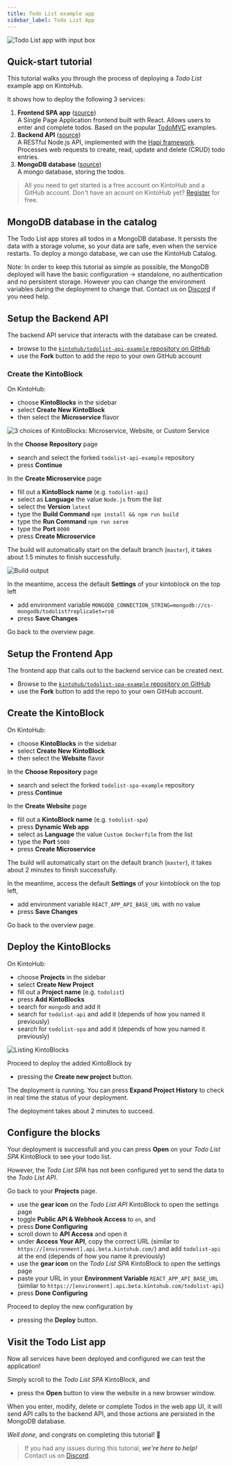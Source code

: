 ```yaml
---
title: Todo List example app
sidebar_label: Todo List App
---
```


![Todo List app with input box](assets/examples/todo-list/todos.png)

## Quick-start tutorial

This tutorial walks you through the process of deploying a _Todo List_ example app on KintoHub.

It shows how to deploy the following 3 services:

 1. __Frontend SPA app__ ([source](https://github.com/kintohub/todolist-spa-example))  
    A Single Page Application frontend built with React. Allows users to enter and complete todos. Based on the popular [TodoMVC](http://todomvc.com) examples.
 2. __Backend API__ ([source](https://github.com/kintohub/todolist-api-example))  
    A RESTful Node.js API, implemented with the [Hapi framework](https://hapijs.com). Processes web requests to create, read, update and delete (CRUD) todo entries.
 3. __MongoDB database__ ([source](https://github.com/kintohub/kinto-catalog/tree/master/mongodb))  
    A mongo database, storing the todos.

> All you need to get started is a free account on KintoHub and a GitHub account. Don't have an acount on KintoHub yet? [Register](https://beta.kintohub.com/sign-up) for free.

## MongoDB database in the catalog

The Todo List app stores all todos in a MongoDB database. It persists the data with a storage volume, so your data are safe, even when the service restarts. To deploy a mongo database, we can use the KintoHub Catalog.

Note: In order to keep this tutorial as simple as possible, the MongoDB deployed will have the basic configuration -> standalone, no authentication and no persistent storage. However you can change the environment variables during the deployment to change that. Contact us on [Discord](https://discord.gg/EHexBW) if you need help.

## Setup the Backend API

The backend API service that interacts with the database can be created.

 - browse to the [`kintohub/todolist-api-example` repository on GitHub](https://github.com/kintohub/todolist-api-example)
 - use the __Fork__ button to add the repo to your own GitHub account

### Create the KintoBlock

On KintoHub:
 - choose __KintoBlocks__ in the sidebar
 - select __Create New KintoBlock__
 - then select the __Microservice__ flavor

![3 choices of KintoBlocks: Microservice, Website, or Custom Service](assets/examples/todo-list/kintoblock-select-flavor.png)

In the __Choose Repository__ page
 - search and select the forked `todolist-api-example` repository
 - press __Continue__
  
In the __Create Microservice__ page
 - fill out a __KintoBlock name__ (e.g. `todolist-api`)
 - select as __Language__ the value `Node.js` from the list
 - select the __Version__ `latest`
 - type the __Build Command__ `npm install && npm run build`
 - type the __Run Command__ `npm run serve`
 - type the __Port__ `8000`
 - press __Create Microservice__

The build will automatically start on the default branch (`master`), it takes about 1.5 minutes to finish successfully.

![Build output](assets/examples/todo-list/kintoblock-api-built.png)

In the meantime, access the default __Settings__ of your kintoblock on the top left
  - add environment variable `MONGODB_CONNECTION_STRING=mongodb://cs-mongodb/todolist?replicaSet=rs0`
  - press __Save Changes__

Go back to the overview page.

## Setup the Frontend App

The frontend app that calls out to the backend service can be created next.

 - Browse to the [`kintohub/todolist-spa-example` repository on GitHub](https://github.com/kintohub/todolist-spa-example)
 - use the __Fork__ button to add the repo to your own GitHub account.

## Create the KintoBlock

On KintoHub:
 - choose __KintoBlocks__ in the sidebar
 - select __Create New KintoBlock__
 - then select the __Website__ flavor

In the __Choose Repository__ page
 - search and select the forked `todolist-spa-example` repository
 - press __Continue__
  
In the __Create Website__ page
 - fill out a __KintoBlock name__ (e.g. `todolist-spa`)
 - press __Dynamic Web app__
 - select as __Language__ the value `Custom Dockerfile` from the list
 - type the __Port__ `5000`
 - press __Create Microservice__

The build will automatically start on the default branch (`master`), it takes about 2 minutes to finish successfully.

In the meantime, access the default __Settings__ of your kintoblock on the top left,
  - add environment variable `REACT_APP_API_BASE_URL` with no value
  - press __Save Changes__

Go back to the overview page.

## Deploy the KintoBlocks

On KintoHub:
 - choose __Projects__ in the sidebar
 - select __Create New Project__
 - fill out a __Project name__ (e.g. `todolist`)
 - press __Add KintoBlocks__
 - search for `mongodb` and add it
 - search for `todolist-api` and add it (depends of how you named it previously)
 - search for `todolist-spa` and add it (depends of how you named it previously)

![Listing KintoBlocks](assets/examples/todo-list/deployment-kintoblocks.png)

Proceed to deploy the added KintoBlock by
 - pressing the __Create new project__ button.

The deployment is running.
You can press __Expand Project History__ to check in real time the status of your deployment.

The deployment takes about 2 minutes to succeed.

## Configure the blocks

Your deployment is successfull and you can press __Open__ on your _Todo List SPA_ KintoBlock to see your todo list.

However, the _Todo List SPA_ has not been configured yet to send the data to the _Todo List API_.

Go back to your __Projects__ page.
 - use the __gear icon__ on the _Todo List API_ KintoBlock to open the settings page
 - toggle __Public API & Webhook Access__ to `on`, and
 - press __Done Configuring__
 - scroll down to __API Access__ and open it
 - under __Access Your API__, copy the correct URL (similar to `https://[environment].api.beta.kintohub.com/`) and add `todolist-api` at the end (depends of how you name it previously)
 - use the __gear icon__ on the _Todo List SPA_ KintoBlock to open the settings page
 - paste your URL in your __Environment Variable__ `REACT_APP_API_BASE_URL` (similar to `https://[environment].api.beta.kintohub.com/todolist-api`)
 - press __Done Configuring__

Proceed to deploy the new configuration by
 - pressing the __Deploy__ button.

## Visit the Todo List app

Now all services have been deployed and configured we can test the application!

Simply scroll to the _Todo List SPA_ KintoBlock, and
 - press the __Open__ button to view the website in a new browser window.

When you enter, modify, delete or complete Todos in the web app UI, it will send API calls to the backend API, and those actions are persisted in the MongoDB database.

_Well done,_ and congrats on completing this tutorial! 🎉

> If you had any issues during this tutorial, *__we're here to help!__*  
Contact us on [Discord](https://discord.gg/EHexBW).
